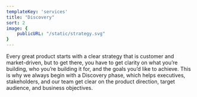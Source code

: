 ```yaml
---
templateKey: 'services'
title: "Discovery"
sort: 2
image: {
    publicURL: "/static/strategy.svg"
}
---
```


Every great product starts with a clear strategy that is customer and market-driven, 
but to get there, you have to get clarity on what you’re building, 
who you’re building it for, and the goals you’d like to achieve. 
This is why we always begin with a Discovery phase, which helps executives, 
stakeholders, and our team get clear on the product direction, target audience, and business objectives.
